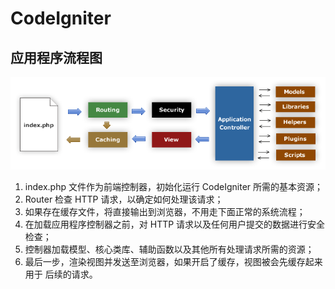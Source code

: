 CodeIgniter
============


## 应用程序流程图

![CI流程图](img/appflowchart.png)

1. index.php 文件作为前端控制器，初始化运行 CodeIgniter 所需的基本资源；
1. Router 检查 HTTP 请求，以确定如何处理该请求；
1. 如果存在缓存文件，将直接输出到浏览器，不用走下面正常的系统流程；
1. 在加载应用程序控制器之前，对 HTTP 请求以及任何用户提交的数据进行安全检查；
1. 控制器加载模型、核心类库、辅助函数以及其他所有处理请求所需的资源；
1. 最后一步，渲染视图并发送至浏览器，如果开启了缓存，视图被会先缓存起来用于 后续的请求。

